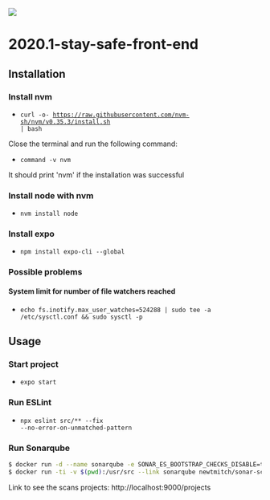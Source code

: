 <a href="https://codeclimate.com/github/fga-eps-mds/2020.1-stay-safe-front-end/maintainability"><img src="https://api.codeclimate.com/v1/badges/c5428703a3271e848d6e/maintainability" /></a>
# 2020.1-stay-safe-front-end

## Installation

### Install nvm

* <code>curl -o- https://raw.githubusercontent.com/nvm-sh/nvm/v0.35.3/install.sh | bash</code>

Close the terminal and run the following command:
* <code>command -v nvm</code>

It should print 'nvm' if the installation was successful

### Install node with nvm

* <code>nvm install node</code>

### Install expo

* <code>npm install expo-cli --global</code>

### Possible problems

#### System limit for number of file watchers reached 

* <code>echo fs.inotify.max_user_watches=524288 | sudo tee -a /etc/sysctl.conf && sudo sysctl -p</code>

## Usage

### Start project
* <code>expo start</code>

### Run ESLint
* <code>npx eslint src/** --fix --no-error-on-unmatched-pattern</code>

### Run Sonarqube
```bash
$ docker run -d --name sonarqube -e SONAR_ES_BOOTSTRAP_CHECKS_DISABLE=true -p 9000:9000 sonarqube:latest
$ docker run -ti -v $(pwd):/usr/src --link sonarqube newtmitch/sonar-scanner -Dsonar.projectName="Frontend" -Dsonar.projectKey=frontend
```
Link to see the scans projects: http://localhost:9000/projects
